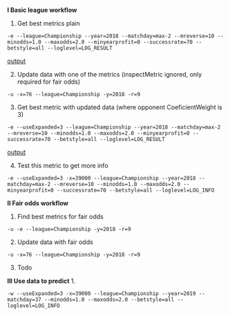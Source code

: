 __I Basic league workflow__


1. Get best metrics plain
```
-e --league=Championship --year=2018 --matchday=max-2 --mreverse=10 --minodds=1.0 --maxodds=2.0 --minyearprofit=0 --successrate=70 --betstyle=all --loglevel=LOG_RESULT
```
[output](./OutputData/dataI1.txt)

2. Update data with one of the metrics (inspectMetric ignored, only required for fair odds)
```
-u -x=76 --league=Championship -y=2018 -r=9
```
3. Get best metric with updated data (where opponent CoeficientWeight is 3)
```
-e --useExpanded=3 --league=Championship --year=2018 --matchday=max-2 --mreverse=10 --minodds=1.0 --maxodds=2.0 --minyearprofit=0 --successrate=70 --betstyle=all --loglevel=LOG_RESULT
```
[output](./OutputData/dataI3.txt)

4. Test this metric to get more info
```
-e --useExpanded=3 -x=39000 --league=Championship --year=2018 --matchday=max-2 --mreverse=10 --minodds=1.0 --maxodds=2.0 --minyearprofit=0 --successrate=70 --betstyle=all --loglevel=LOG_INFO
```


__II Fair odds workflow__
1. Find best metrics for fair odds
```
-u -e --league=Championship -y=2018 -r=9
```
2. Update data with fair odds
```
-u -x=76 --league=Championship -y=2018 -r=9
```
3. Todo

__III Use data to predict__
1.
```
-w --useExpanded=3 -x=39000 --league=Championship --year=2019 --matchday=37 --minodds=1.0 --maxodds=2.0 --betstyle=all --loglevel=LOG_INFO
```